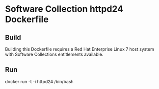 Software Collection httpd24 Dockerfile
===================

Build
-----

Building this Dockerfile requires a Red Hat Enterprise Linux 7 host
system with Software Collections entitlements available.

Run
-----

docker run -t -i httpd24 /bin/bash
